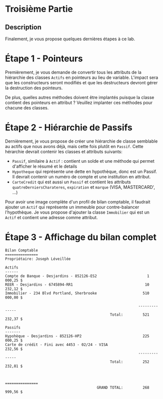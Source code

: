 # Troisième Partie

## Description
Finalement, je vous propose quelques dernières étapes à ce lab.

# Étape 1 - Pointeurs
Premièrement, je vous demande de convertir tous les attributs de la hiérarchie des classes `Actifs` en pointeurs au lieu de variable.  L'impact sera que les constructeurs seront modifiés et que les destructeurs devront gérer la destruction des pointeurs.

De plus, quelles autres méthodes doivent être implantés puisque la classe contient des pointeurs en attribut ? 
Veuillez implanter ces méthodes pour chacune des classes.

# Étape 2 - Hiérarchie de Passifs
Dernièrement, je vous propose de créer une hiérarchie de classe semblable au actifs que nous avons déjà, mais cette fois plutôt en `Passif`.  Cette hérarchie devrait contenir les classes et attributs suivants:

- `Passif`, similaire à `Actif` : contient un solde et une méthode qui permet d'afficher le résumé et le details
- `Hypotheque` qui représente une dette en hypothèque, donc est un Passif.  Il devrait contenir un numéro de compte et une institution en attribut.
- `CarteCredit` qui est aussi un `Passif` et contient les attributs `quatreDerniersCharateres`, `expiration` et `marque` (VISA, MASTERCARD', ...)

Pour avoir une image complète d'un profil de bilan comptable, il faudrait ajouter un `Actif` qui représente un immeuble pour contre-balancer l'hypothèque.  Je vous propose d'ajouter la classe `Immobilier` qui est un `Actif` et contient une adresse comme attribut.


# Étape 3 - Affichage du bilan complet
```
Bilan Comptable
===============
Propriétaire: Joseph Léveillée

Actifs
------
Compte de Banque - Desjardins - 852126-ES2                       1 000,25 $
REER - Desjardins - 6745894-RR1                                 10 232,12 $
Immobilier - 234 Blvd Portland, Sherbrooke                     510 000,00 $

                                                             --------------
                                                Total:         521 232,37 $

Passifs
-------
Hypohèque - Desjardins - 852126-HP2                            225 000,25 $
Carte de crédit - Fini avec 4453 - 02/24 - VISA                    232,56 $
                                                             --------------
                                                Total:         252 232,81 $


                                                            ===============
                                          GRAND TOTAL:         268 999,56 $
```
